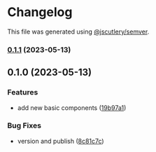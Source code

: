 # Changelog

This file was generated using [@jscutlery/semver](https://github.com/jscutlery/semver).

### [0.1.1](https://github.com/clayton-duarte/cpd/compare/text-0.1.0...text-0.1.1) (2023-05-13)

## 0.1.0 (2023-05-13)


### Features

* add new basic components ([19b97a1](https://github.com/clayton-duarte/cpd/commit/19b97a1d1af3652579d5cd7077886a6aff6d8c6b))


### Bug Fixes

* version and publish ([8c81c7c](https://github.com/clayton-duarte/cpd/commit/8c81c7ca317c1445a248d01aa1b79a225ffeb747))
